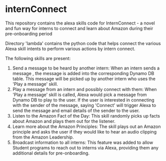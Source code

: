 # internConnect
This repository contains the alexa skills code for InternConnect - a novel and fun way for interns to connect and learn about Amazon during their pre-onboarding period

Directory 'lambda' contains the python code that helps connect the various Alexa skill intents to perform various actions by intern connect.

The following skills are present: 
1) Send a message to be heard by another intern: 
When an intern sends a message , the message is added into the corresponding Dynamo DB table. This message will be picked up by another intern who uses the 'Play a message' 
skill. 
2) Play a message from an intern and possibly connect with them:
When 'Play a message' skill is called, Alexa would pick a message from Dynamo DB to play to the user. If the user is interested in connecting with the sender of the
message, saying 'Connect' will trigger Alexa to send the message and email details of the sender to the user. 
3) Listen to the Amazon Fact of the Day:
This skill randomly picks up facts about Amazon and plays them out for the listener.
4) Learn more about the Amazon Principles: 
The skill plays out an Amazon principle and asks the user if they would like to hear an audio clipping from the Amazon Leadership. 
5) Broadcast information to all interns: 
This feature was added to allow Student programs to reach out to interns via Alexa, providing them any additional details for pre-onboarding.

